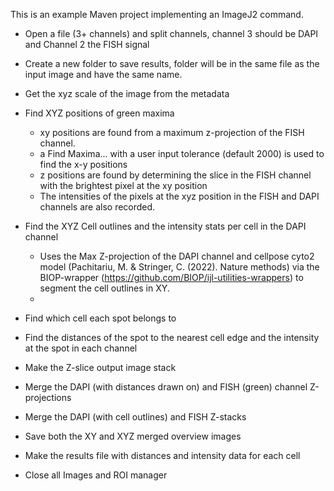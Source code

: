 This is an example Maven project implementing an ImageJ2 command.

- Open a file (3+ channels) and split channels, channel 3 should be DAPI and Channel 2 the FISH signal    
- Create a new folder to save results, folder will be in the same file as the input image and have the same name. 
- Get the xyz scale of the image from the metadata
- Find XYZ positions of green maxima
    -    xy positions are found from a maximum z-projection of the FISH channel.
    - a Find Maxima... with a user input tolerance (default 2000) is used to find the x-y positions
    - z positions are found by determining the slice in the FISH channel with the brightest pixel at the xy position
    - The intensities of the pixels at the xyz position in the FISH and DAPI channels are also recorded.
    
         
- Find the XYZ Cell outlines and the intensity stats per cell in the DAPI channel
  - Uses the Max Z-projection of the DAPI channel and cellpose cyto2 model (Pachitariu, M. & Stringer, C. (2022). Nature methods)
    via the BIOP-wrapper (https://github.com/BIOP/ijl-utilities-wrappers) to segment the cell outlines in XY.
  - 
- Find which cell each spot belongs to
- Find the distances of the spot to the nearest cell edge and the intensity at the spot in each channel
- Make the Z-slice output image stack
- Merge the DAPI (with distances drawn on) and FISH (green) channel Z-projections
- Merge the DAPI (with cell outlines) and FISH Z-stacks
- Save both the XY and XYZ merged overview images
- Make the results file with distances and intensity data for each cell
- Close all Images and ROI manager

